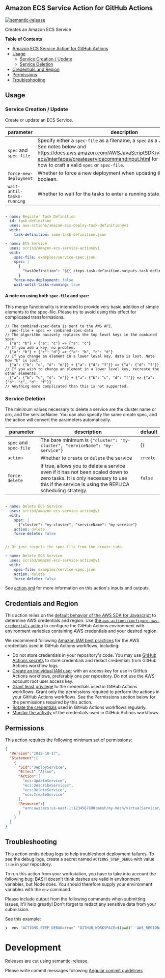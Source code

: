 ## Amazon ECS Service Action for GitHub Actions
[![semantic-release](https://img.shields.io/badge/%20%20%F0%9F%93%A6%F0%9F%9A%80-semantic--release-e10079.svg)](https://github.com/semantic-release/semantic-release)

Creates an Amazon ECS Service

**Table of Contents**

<!-- toc -->

- [Amazon ECS Service Action for GitHub Actions](#amazon-ecs-service-action-for-github-actions)
- [Usage](#usage)
  - [Service Creation / Update](#service-creation--update)
  - [Service Deletion](#service-deletion)
- [Credentials and Region](#credentials-and-region)
- [Permissions](#permissions)
- [Troubleshooting](#troubleshooting)

<!-- tocstop -->

## Usage

### Service Creation / Update

Create or update an ECS Service.

parameter              | description                                 | default
-----------------------|---------------------------------------------|----------
`spec` and `spec-file` | Specify either a `spec-file` as a filename, a `spec` as a JSON string, or both. See notes below and https://docs.aws.amazon.com/AWSJavaScriptSDK/v3/latest/clients/client-ecs/interfaces/createservicecommandinput.html for information about how to craft a valid `spec` or `spec-file`. | {}
`force-new-deployment` | Whether to force a new deployment when updating the service as a boolean. | `false`
`wait-until-tasks-running` | Whether to wait for the tasks to enter a running state. | `false`


```yaml

- name: Register Task Definition
  id: task-definition
  uses: aws-actions/amazon-ecs-deploy-task-definition@v1
  with:
    task-definition: some-task-definition.json

- name: ECS Service
  uses: scribd/amazon-ecs-service-action@v1
  with:
    spec-file: examples/service-spec.json
    spec: |
      {
        "taskDefinition": "${{ steps.task-definition.outputs.task-definition-arn }}"
      }
    force-new-deployment: false
    wait-until-tasks-running: true

```

#### **A note on using both `spec-file` and `spec`**:

This merge functionality is intended to provide very basic addition of simple elements to the spec-file. Please try to avoid using this effect for complicated transformations.

```
// The combined-spec-data is sent to the AWS API.
  spec-file + spec => combined-spec-data
// The algorithm naiively replaces the top level keys in the combined spec.
  {"a": "b"} + {"a": "c"} => {"a": "c"}
// If you add a key, no problem.
  {"a": "b"} + {"c": "d"} => {"a": "b", "c": "d"}
// If you change an element in a lower level key, data is lost. Note how "b" is lost.
  {"a": {"b": "c", "d": "e"}} + {"a": {"d": "f"}} => {"a": {"d": "f"}}
// If you wish to change an element in a lower level key, recreate the other elements.
  {"a": {"b": "c", "d": "e"}} + {"a": {"b": "c", "d": "f"}} => {"a": {"b": "c", "d": "f"}}
// Anything more complicated than this is not supported.
```

### Service Deletion

The minimum values necessary to delete a service are the cluster name or arn, and the serviceName. You can also specify the same create spec, and the action will convert the parameters automatically.

parameter              | description                                 | default
-----------------------|---------------------------------------------|----------
`spec` and `spec-file` | The bare minimum is `{"cluster": "my-cluster", "serviceName": "my-service"}`  | {}
`action` | Whether to `create` or `delete` the service | `create`
`force-delete` | If true, allows you to delete a service even if it has not been scaled down to zero tasks. It is only necessary to use this if the service is using the REPLICA scheduling strategy. | `false`


```yaml

- name: Delete ECS Service
  uses: scribd/amazon-ecs-service-action@v1
  with:
    spec: |
      {"cluster": "my-cluster", "serviceName": "my-service"}
    action: delete
    force-delete: false


// Or just recycle the spec-file from the create-side. 

- name: Delete ECS Service
  uses: scribd/amazon-ecs-service-action@v1
  with:
    spec-file: examples/service-spec.json
    action: delete
    force-delete: false
```

See [action.yml](action.yml) for more information on this action's inputs and outputs.


## Credentials and Region

This action relies on the [default behavior of the AWS SDK for Javascript](https://docs.aws.amazon.com/sdk-for-javascript/v3/developer-guide/setting-credentials-node.html) to determine AWS credentials and region.
Use [the `aws-actions/configure-aws-credentials` action](https://github.com/aws-actions/configure-aws-credentials) to configure the GitHub Actions environment with environment variables containing AWS credentials and your desired region.

We recommend following [Amazon IAM best practices](https://docs.aws.amazon.com/IAM/latest/UserGuide/best-practices.html) for the AWS credentials used in GitHub Actions workflows, including:
* Do not store credentials in your repository's code.  You may use [GitHub Actions secrets](https://help.github.com/en/actions/automating-your-workflow-with-github-actions/creating-and-using-encrypted-secrets) to store credentials and redact credentials from GitHub Actions workflow logs.
* [Create an individual IAM user](https://docs.aws.amazon.com/IAM/latest/UserGuide/best-practices.html#create-iam-users) with an access key for use in GitHub Actions workflows, preferably one per repository. Do not use the AWS account root user access key.
* [Grant least privilege](https://docs.aws.amazon.com/IAM/latest/UserGuide/best-practices.html#grant-least-privilege) to the credentials used in GitHub Actions workflows.  Grant only the permissions required to perform the actions in your GitHub Actions workflows.  See the Permissions section below for the permissions required by this action.
* [Rotate the credentials](https://docs.aws.amazon.com/IAM/latest/UserGuide/best-practices.html#rotate-credentials) used in GitHub Actions workflows regularly.
* [Monitor the activity](https://docs.aws.amazon.com/IAM/latest/UserGuide/best-practices.html#keep-a-log) of the credentials used in GitHub Actions workflows.

## Permissions

This action requires the following minimum set of permissions:

```json
{
  "Version":"2012-10-17",
  "Statement":[
    {
      "Sid":"DeployService",
      "Effect":"Allow",
      "Action":[
        "ecs:UpdateService",
        "ecs:DescribeServices",
        "ecs:DeleteService",
        "ecs:CreateService"
      ],
      "Resource":[
        "arn:aws:ecs:us-east-1:1234567890:mesh/my-mesh/virtualServicer/my-virtual-servicer/service/my-service"
      ]
    }
  ]
}
```


## Troubleshooting

This action emits debug logs to help troubleshoot deployment failures.  To see the debug logs, create a secret named `ACTIONS_STEP_DEBUG` with value `true` in your repository.

To run this action from your workstation, you have to take into account the following bug: BASH doesn't think dashes are valid in environment variables, but Node does. You should therefore supply your environment variables with the `env` command.

Please include output from the following commands when submitting issues, it'll help greatly! Don't forget to redact any sensitive data from your submission.

See this example:

```bash
❯  env "ACTIONS_STEP_DEBUG=true" "GITHUB_WORKSPACE=$(pwd)" 'AWS_REGION=us-east-1' 'INPUT_SPEC={"serviceName": "my-service"}' node  index.js
```

# Development

Releases are cut using [semantic-release](https://github.com/semantic-release/semantic-release).

Please write commit messages following [Angular commit guidelines](https://github.com/angular/angular.js/blob/master/DEVELOPERS.md#-git-commit-guidelines)
